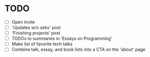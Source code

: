 # TODO

- [ ] Open invite
- [ ] 'Updates w/o asks' post
- [ ] 'Finishing projects' post
- [ ] TODOs to summaries in 'Essays on Programming'
- [ ] Make list of favorite tech talks
- [ ] Combine talk, essay, and book lists into a CTA on the 'about' page

